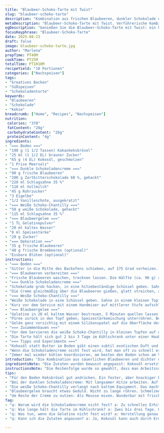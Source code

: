 ```yaml
---
title: "Blaubeer-Schoko-Tarte mit Twist"
slug: "blaubeer-schoko-tarte"
description: "Kombination aus frischen Blaubeeren, dunkler Schokolade und einer luftigen weißen Schokoladenganache. Die Basis ist ein knuspriger Keksboden mit leichter Salznote. Statt Butter gibt's Kokosöl für das besondere Aroma. Blaubeergelee mit Gelatine sorgt für den fruchtigen Abschluss. Eine neue Nuance bringt Vanille in die Creme – ein persönlicher Kniff, der die Bitterschokolade abrundet. Die Creme ist samtig, die Schichten kontrastieren knackig und weich."
metaDescription: "Blaubeer-Schoko-Tarte mit Twist. Verführerische Kombination, die Frische und Schokolade vereint. Ein tolles Dessert für jeden Anlass."
ogDescription: "Genießen Sie die Blaubeer-Schoko-Tarte mit Twist: ein himmlisches Dessert mit knackigem Boden und luftiger Schokoladenganache."
focusKeyphrase: "Blaubeer-Schoko-Tarte"
date: 2025-08-23
draft: false
image: blaubeer-schoko-tarte.jpg
author: "Marlena"
prepTime: PT40M
cookTime: PT25M
totalTime: PT1H10M
recipeYield: "10 Portionen"
categories: ["Nachspeisen"]
tags:
- "kreatives Backen"
- "Süßspeisen"
- "Schokoladentorte"
keywords:
- "Blaubeeren"
- "Schokolade"
- "Kekse"
breadcrumb: ["Home", "Recipes", "Nachspeisen"]
nutrition: 
 calories: "370"
 fatContent: "28g"
 carbohydrateContent: "26g"
 proteinContent: "4g"
ingredients:
- "=== Boden ==="
- "190 g (1 1/2 Tassen) Kakaokeksbrösel"
- "25 ml (1 1/2 EL) brauner Zucker"
- "65 g (4 EL) Kokosöl, geschmolzen"
- "1 Prise Meersalz"
- "=== Dunkle Schokoladencreme ==="
- "90 g frische Blaubeeren"
- "200 g Zartbitterschokolade 60 %, gehackt"
- "220 ml Schlagsahne 35 %"
- "110 ml Vollmilch"
- "45 g Rohrzucker"
- "3 Eigelbe"
- "1/2 Vanilleschote, ausgekratzt"
- "=== Weiße Schoko-Chantilly ==="
- "50 g weiße Schokolade, gehackt"
- "115 ml Schlagsahne 35 %"
- "=== Blaubeergelee ==="
- "1 TL Gelatinepulver"
- "20 ml kaltes Wasser"
- "8 ml Speisestärke"
- "20 g Zucker"
- "=== Dekoration ==="
- "35 g frische Blaubeeren"
- "40 g frische Brombeeren (optional)"
- "Essbare Blüten (optional)"
instructions:
- "=== Boden ==="
- "Gitter in die Mitte des Backofens schieben, auf 175 Grad vorheizen. Keksbrösel, Zucker, Kokosöl und Salz in einer Schüssel gründlich vermischen, bis die Masse klebrig ist. Den Boden und Rand einer 26 cm Springform damit fest andrücken, besonders gut drücken, damit der Boden nicht bröselt. 10 bis 13 Minuten backen, auf dem Gitter 25 Minuten abkühlen lassen, bis er fest wird. Nicht zu früh rausnehmen, sonst bleibt der Boden mehlig und fällt auseinander."
- "=== Blaubeeren vorbereiten ==="
- "Frische Blaubeeren waschen, trocknen lassen. Die Hälfte (ca. 90 g) auf dem Boden verteilen, sonst wird’s matschig."
- "=== Dunkle Schokoladencreme ==="
- "Schokolade grob hacken, in eine hitzebeständige Schüssel geben. Sahne, Milch und Zucker mit Vanillemark in einem kleinen Topf vermischen. Auf mittlerer Hitze unter ständigem Rühren erwärmen, nicht kochen lassen. Wenn kleine Dampfwölkchen aufsteigen, Hitze drosseln. Eigelbe in einer Schüssel verquirlen. Einen Schöpflöffel der warmen Milchcreme zum Eigelb geben, schnell rühren (Temperieren), dann alles zurück in den Topf gießen. Bei niedriger Hitze, rühren, bis die Mischung dicklich wird und leicht einen Löffelrücken bedeckt, nicht stocken lassen! Sofort über die Schokolade gießen, 2 Minuten stehen lassen, dann kräftig mit Schneebesen glattrühren."
- "Die Creme gleichmäßig über die Blaubeeren gießen, glatt streichen, abdecken und mindestens 1,5 Stunden kalt stellen, bis sie fest ist. Sanfte Wölbungen zeigen die richtige Festigkeit. Wer’s schneller will, in den Kühlschrank neben die Kühlbox stellen."
- "=== Weiße Schoko-Chantilly ==="
- "Weiße Schokolade in eine Schüssel geben. Sahne in einem kleinen Topf aufkochen, sofort über die Schokolade gießen, 1 Minute ruhen lassen. Dann mit einem Schneebesen zu einer glänzenden, homogenen Emulsion verrühren. Abkühlen lassen, abdecken, kalt stellen für mindestens 1,5 Stunden."
- "Kurz vor dem Service mit einem Handmixer auf mittlerer Stufe aufschlagen, bis weiche Spitzen entstehen – nicht zu steif, das gibt sonst Butter. Die Creme in einen Spritzbeutel mit gezackter Tülle füllen."
- "=== Blaubeergelee ==="
- "Gelatine in 20 ml kaltem Wasser bestreuen, 5 Minuten quellen lassen. Speisestärke in 8 ml Wasser glatt rühren. Blaubeeren und Zucker in einem kleinen Topf unter Rühren erhitzen, bis Zucker sich gelöst hat, aber nicht kochen! Mit einem Stabmixer pürieren, dann durch ein feines Sieb streichen, um die Haut zu entfernen – gibt ein geschmeidiges Gelée, keine Körnchen."
- "Püree zurück in den Topf geben, Speisestärkemischung unterrühren. Bei mittlerer Hitze ständig mit Schneebesen rühren, bis die Masse deutlich eindickt und Blasen wirft – nicht zu lange, sonst wird es gummiartig. Vom Herd nehmen, Gelatine einrühren, schmelzen lassen. 5 Minuten abkühlen lassen, bis es nur noch lauwarm ist."
- "Gelée ganz vorsichtig mit einem Silikonspatel auf die Oberfläche der Schokoladencreme gießen, gleichmäßig verteilen. Kalt stellen, bis die Gelatine fest wird, circa 45 Minuten."
- "=== Zusammenbauen ==="
- "Vor dem Servieren die weiße Schoko-Chantilly in kleinen Tupfen auf die Tarte spritzen – nicht zu viel, sonst erschlägt die Süße die Blaubeeren. Mit frischen Blaubeeren, optional Brombeeren und ein paar essbaren Blumen nach Wahl dekorieren. "
- "Die Tarte hält sich gut 2 bis 3 Tage im Kühlschrank unter einer Haube, ohne dass sie austrocknet oder Aromen verloren gehen. Lieber nicht zu lange lagern, die Gelatine und Sahnefrische verändern sich mit der Zeit."
- "=== Tipps und Experimente ==="
- "Kokosöl statt Butter im Boden gibt einen subtil exotischen Duft und macht ihn stabiler bei Zimmertemperatur. Alternativ: Erdnussöl, wenn man’s nussig mag. Die Vanille bringt eine volumige Süße in die Schokoladencreme, die Bitternote wird dadurch milder – hatte ich bisher nicht, jetzt ein klarer Favorit. Beim Gelée ist das Passieren des Pürees nicht nur optisch wichtig, sondern verhindert späteres Gelieren von Hautstückchen. Beim Aufschlagen der weißen Chantilly unbedingt die Schale und Utensilien kalt halten, sonst gerinnt die Creme."
- "Wenn die Schokoladencreme nicht fest wird, hat man oft zu schnell erhitzt oder die Eier sind nicht temperiert – Reste sind nicht verloren, als warmer Schokopudding zum Frühstück ist das trotzdem ein Hit. Mehr als 58 % Kakaoanteil würde ich nicht nehmen – sonst wird’s zu herb, überdeckt die Blaubeeren."
- "Immer mal wieder kühlen koordinieren, am besten den Boden schon am Vortag backen. So kann man am selben Tag die Creme und das Gelée machen, parallel die Weiße Choco aufschlagen."
introduction: "Die Kombination aus säuerlichen Blaubeeren und dichter dunkler Schokolade hat mich schon oft zum Experimentieren eingeladen. Nicht nur einmal habe ich versucht, die perfekte Balance aus Süße, Säure und Textur zu finden. Der knusprige Keksboden unterstützt die Cremigkeit; kokosöl statt Butter bringt dabei eine subtile Tiefe – lohnt den Versuch. Die dunkle Schokoladencreme bekommt durch frische Vanille ein Aroma, das die Bitternoten ausgleicht, ohne das Gericht zu beschweren. Weiße Schokoganache als Topping sorgt für das luftige Finish, das man nicht erwarten würde. Um dem Fruchtanteil mehr Struktur zu geben, kommt ein selbst gemachtes Blaubeergelee, leicht geliert, oben drauf. So entsteht Schicht für Schicht ein Kontrast der Gefühle, mit knackigen Beeren als finale Frischequelle. Ein Nachmittagskuchen, der viel Zeit zum Beobachten, Riechen und Fühlen bietet."
ingredientsNote: "Die Zutaten wurden bewusst angepasst: Kokosöl ersetzt die Butter – eine schöne Alternative, die besonders bei wärmeren Temperaturen stabiler bleibt und einen leichten Duft einbringt. Die Zartbitterschokolade wurde auf 60 % Kakao reduziert, um eine harmonische Säure mit den frischen Blaubeeren zu erzeugen, ohne zu dominant zu wirken. Zucker wurde leicht verringert und mit Rohrzucker ersetzt – etwas weniger fein, dafür aromatischer. Vanille sorgt für einen zusätzlichen Geschmacksträger, der alles abrundet. Wichtig ist, dass die Gelatine sorgfältig eingeweicht wird, sonst gerinnt die Gelatinepartie nicht sauber und es bilden sich Klümpchen. Frische Beeren, am besten direkt vom Markt, sorgen für den knackigen Frischkick im fertigen Kuchen. Für Allergiker kann Kokosöl durch ein neutrales Pflanzenöl ersetzt werden. Weiße Schokolade möglichst von guter Qualität, sonst schlägt die Creme fehl."
instructionsNote: "Die Reihenfolge wurde so gewählt, dass man Arbeitsschritte mit Kühlzeiten gut koordinieren kann. Vor allem bei der Schokoladencreme ist das ständige Rühren während des Erhitzens wichtig – auf keine Fall kochen, sonst gerinnt das Eigelb, dann lieber Hitze runternehmen und etwas Geduld mitbringen. Die Gelatine muss komplett quellen, bevor sie in die warme Blaubeermasse kommt – klumpenfrei. Fruchtpüree durch ein Sieb zu streichen ist Arbeit, lohnt sich aber für die Textur enorm. Beim Aufschlagen der weißen Schokochantilly unbedingt prüfen, dass die Sahne kalt ist; sonst verliert sie die Standfestigkeit und wird körnig. Der Keksboden darf nach dem Backen unbedingt gut auskühlen, sonst weicht er durch die Cremeschicht zu schnell durch. Verschiedene Beeren für die Dekoration bringen Abwechslung, dabei nicht überladen – die Tarte soll atmen, nicht ertränkt werden. Wenn Rest-Creme übrigbleibt, lässt sich diese als Mousse mit frischen Früchten servieren."
tips:
- "Für den Boden Keksbrösel gut andrücken. Ein fester, aber knackiger Boden ist wichtig. Kokosöl statt Butter verwenden, ändert den Geschmack. Alternative: neutrales Öl. Zwischen dem Backen und Abkühlen zu lange warten, macht den Boden bröselig."
- "Bei der dunklen Schokoladencreme: Mit langsamer Hitze arbeiten. Auf keinen Fall kochen. Bei kleinen Dampfwölkchen gleich die Hitze reduzieren. Eigelb gut mit warmer Creme abtemperieren, damit nichts stockt. Immer rühren, bis die Mischung dick wird."
- "Die weiße Schoko-Chantilly verlangt nach kaltem Equipment. Das macht einen großen Unterschied. Sahne ruhig vor dem Schlagen im Kühlschrank lagern. Wenn es klumpig wird, war die Sahne zu warm. Sofortige Kontrolle ist wichtig."
- "Blaubeergelee braucht etwas Geduld. Nicht zu lange rühren. Schmelzen der Gelatine genau beobachten. Püree gut passieren, damit es glatt bleibt. Klumpen sind tödlich für das Gelée. Das Sieb sollte auch nicht vergessen werden."
- "Um Reste der Creme zu nutzen: Als Mousse mixen. Wunderbar mit frischen Früchten servieren. Achtung bei der Aufbewahrung – das Gelee braucht alles seine Zeit, um fest zu werden. Kühlschrank ist der beste Ort."
faq:
- "q: Warum wird die Schokoladencreme nicht fest? a: Zu schnelles Erhitzen. Oder Eier nicht temperiert. Kühlung ist wichtig. Rest als warmer Schokopudding genießen. Wenn die Konsistenz offen bleibt, hilft noch eine Kühlung."
- "q: Wie lange hält die Tarte im Kühlschrank? a: Zwei bis drei Tage. Unter einer Haube aufbewahren. Gelatine und Sahnefrische verändern sich bei längerer Lagerung. Besser frisch genießen. Vor dem Servieren die Blüten und Beeren dekorieren."
- "q: Was tun, wenn die Gelatine nicht fest wird? a: Herstellung genau beobachten. Zu wenig quellen oder zu lange kochen führt zu Problemen. Prüfen, ob sie richtig eingerührt ist. Gelee in der Wärme lässt sich leichter verarbeiten."
- "q: Kann ich die Zutaten anpassen? a: Ja, Kokosöl kann auch durch Erdnussöl ersetzt werden. Rohrzucker für mehr Geschmack. Die Schokolade nicht zu dunkel wählen. Über 60 % Kakao sind oft zu herb für die Blaubeeren."

---
```

